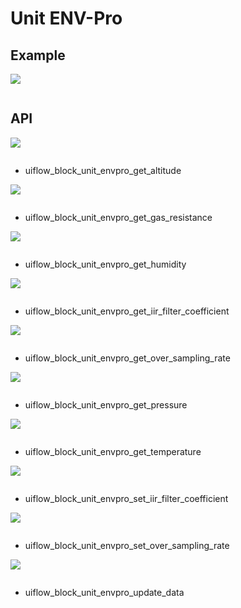 # Unit ENV-Pro


## Example

<img class="blockly_svg" src="example.svg">

```python

```

## API

<img class="blockly_svg" src="https://m5stack.oss-cn-shenzhen.aliyuncs.com/resource/docs/static/assets/img/uiflow/blockly/unit/env_pro/uiflow_block_unit_envpro_get_altitude.svg">

```python

```

- uiflow_block_unit_envpro_get_altitude

<img class="blockly_svg" src="https://m5stack.oss-cn-shenzhen.aliyuncs.com/resource/docs/static/assets/img/uiflow/blockly/unit/env_pro/uiflow_block_unit_envpro_get_gas_resistance.svg">

```python

```

- uiflow_block_unit_envpro_get_gas_resistance

<img class="blockly_svg" src="https://m5stack.oss-cn-shenzhen.aliyuncs.com/resource/docs/static/assets/img/uiflow/blockly/unit/env_pro/uiflow_block_unit_envpro_get_humidity.svg">

```python

```

- uiflow_block_unit_envpro_get_humidity

<img class="blockly_svg" src="https://m5stack.oss-cn-shenzhen.aliyuncs.com/resource/docs/static/assets/img/uiflow/blockly/unit/env_pro/uiflow_block_unit_envpro_get_iir_filter_coefficient.svg">

```python

```

- uiflow_block_unit_envpro_get_iir_filter_coefficient

<img class="blockly_svg" src="https://m5stack.oss-cn-shenzhen.aliyuncs.com/resource/docs/static/assets/img/uiflow/blockly/unit/env_pro/uiflow_block_unit_envpro_get_over_sampling_rate.svg">

```python

```

- uiflow_block_unit_envpro_get_over_sampling_rate

<img class="blockly_svg" src="https://m5stack.oss-cn-shenzhen.aliyuncs.com/resource/docs/static/assets/img/uiflow/blockly/unit/env_pro/uiflow_block_unit_envpro_get_pressure.svg">

```python

```

- uiflow_block_unit_envpro_get_pressure

<img class="blockly_svg" src="https://m5stack.oss-cn-shenzhen.aliyuncs.com/resource/docs/static/assets/img/uiflow/blockly/unit/env_pro/uiflow_block_unit_envpro_get_temperature.svg">

```python

```

- uiflow_block_unit_envpro_get_temperature

<img class="blockly_svg" src="https://m5stack.oss-cn-shenzhen.aliyuncs.com/resource/docs/static/assets/img/uiflow/blockly/unit/env_pro/uiflow_block_unit_envpro_set_iir_filter_coefficient.svg">

```python

```

- uiflow_block_unit_envpro_set_iir_filter_coefficient

<img class="blockly_svg" src="https://m5stack.oss-cn-shenzhen.aliyuncs.com/resource/docs/static/assets/img/uiflow/blockly/unit/env_pro/uiflow_block_unit_envpro_set_over_sampling_rate.svg">

```python

```

- uiflow_block_unit_envpro_set_over_sampling_rate

<img class="blockly_svg" src="https://m5stack.oss-cn-shenzhen.aliyuncs.com/resource/docs/static/assets/img/uiflow/blockly/unit/env_pro/uiflow_block_unit_envpro_update_data.svg">

```python

```

- uiflow_block_unit_envpro_update_data

